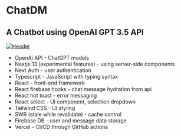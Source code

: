 
# ChatDM


## A Chatbot using OpenAI GPT 3.5 API

[![Header](https://github.com/dhipflip/dhipflip/blob/main/banner.png?raw=true "Header")](https://github.com/dhipflip)

* OpenAi API - ChatGPT models
* Nextjs 13 (experimental features) - using server-side components
* Next Auth - user authentication
* Typescript - JavaScript with typing syntax
* React - front-end framework
* React firebase hooks - chat message hydration from api
* React hot toast - error messaging
* React select - UI component, selection dropdown
* Tailwind CSS - UI styling
* SWR (stale while revalidate) - cache control
* Firebase DB - user and message data storage
* Vercel - CI/CD through GitHub actions


